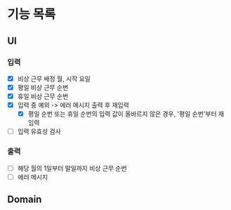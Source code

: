 # 기능 목록

## UI

### 입력

- [x] 비상 근무 배정 월, 시작 요일
- [x] 평일 비상 근무 순번
- [x] 휴일 비상 근무 순번
- [x] 입력 중 예외 -> 에러 메시지 출력 후 재입력
  - [x] 평일 순번 또는 휴일 순번의 입력 값이 올바르지 않은 경우, '평일 순번'부터 재입력
- [ ] 입력 유효성 검사

### 출력

- [ ] 해당 월의 1일부터 말일까지 비상 근무 순번
- [ ] 에러 메시지

## Domain
